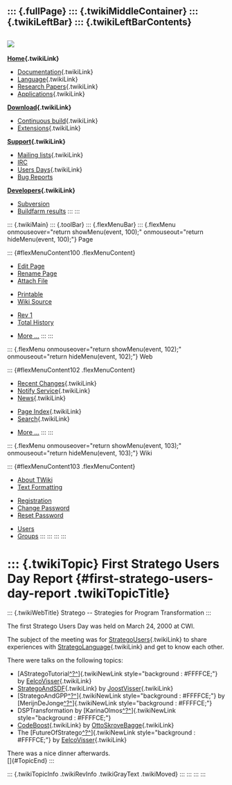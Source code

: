 ::: {.fullPage}
::: {.twikiMiddleContainer}
::: {.twikiLeftBar}
::: {.twikiLeftBarContents}
  ----------------------------------------------------------------------------------
  [![](../pub/Stratego/StrategoLogo/StrategoLogoTextlessWhite-100px.png)](WebHome)
  ----------------------------------------------------------------------------------

**[Home](WebHome){.twikiLink}**

-   [Documentation](StrategoDocumentation){.twikiLink}
-   [Language](StrategoLanguage){.twikiLink}
-   [Research Papers](StrategoPublications){.twikiLink}
-   [Applications](StrategoApplication){.twikiLink}

**[Download](StrategoDownload){.twikiLink}**

-   [Continuous build](ContinuousBuild){.twikiLink}
-   [Extensions](AdditionalPackageDownload){.twikiLink}

**[Support](StrategoSupport){.twikiLink}**

-   [Mailing lists](MailingList){.twikiLink}
-   [IRC](irc://irc.freenode.net/#stratego)
-   [Users Days](StrategoUsersDay){.twikiLink}
-   [Bug Reports](http://yellowgrass.org/project/StrategoXT)

**[Developers](StrategoDev){.twikiLink}**

-   [Subversion](https://svn.strategoxt.org/repos/StrategoXT/strategoxt/trunk)
-   [Buildfarm
    results](http://hydra.nixos.org/jobset/strategoxt/strategoxt-release/all)
:::
:::

::: {.twikiMain}
::: {.toolBar}
::: {.flexMenuBar}
::: {.flexMenu onmouseover="return showMenu(event, 100);" onmouseout="return hideMenu(event, 100);"}
Page

::: {#flexMenuContent100 .flexMenuContent}
-   [Edit
    Page](http://www.program-transformation.org/edit/Stratego/FirstStrategoUsersDayReport?t=1536825581)
-   [Rename
    Page](http://www.program-transformation.org/rename/Stratego/FirstStrategoUsersDayReport)
-   [Attach
    File](http://www.program-transformation.org/attach/Stratego/FirstStrategoUsersDayReport)

<!-- -->

-   [Printable](http://www.program-transformation.org/view/Stratego/FirstStrategoUsersDayReport?skin=print.pattern)
-   [Wiki
    Source](http://www.program-transformation.org/view/Stratego/FirstStrategoUsersDayReport?skin=text&raw=on&contenttype=text/plain)

<!-- -->

-   [Rev
    1](http://www.program-transformation.org/view/Stratego/FirstStrategoUsersDayReport?rev=1.1)
-   [Total
    History](http://www.program-transformation.org/rdiff/Stratego/FirstStrategoUsersDayReport)

<!-- -->

-   [More
    \...](http://www.program-transformation.org/oops/Stratego/FirstStrategoUsersDayReport?template=oopsmore&param1=1.1&param2=1.1)
:::
:::

::: {.flexMenu onmouseover="return showMenu(event, 102);" onmouseout="return hideMenu(event, 102);"}
Web

::: {#flexMenuContent102 .flexMenuContent}
-   [Recent Changes](WebChanges){.twikiLink}
-   [Notify Service](WebNotify){.twikiLink}
-   [News](WebNews){.twikiLink}

<!-- -->

-   [Page Index](WebIndex){.twikiLink}
-   [Search](WebSearch){.twikiLink}

<!-- -->

-   [More
    \...](http://www.program-transformation.org/oops/Stratego/FirstStrategoUsersDayReport?template=oopsmore&param1=1.1&param2=1.1)
:::
:::

::: {.flexMenu onmouseover="return showMenu(event, 103);" onmouseout="return hideMenu(event, 103);"}
Wiki

::: {#flexMenuContent103 .flexMenuContent}
-   [About
    TWiki](http://www.program-transformation.org/view/TWiki/WebHome)
-   [Text
    Formatting](http://www.program-transformation.org/view/TWiki/TextFormattingRules)

<!-- -->

-   [Registration](http://www.program-transformation.org/view/TWiki/TWikiRegistration)
-   [Change
    Password](http://www.program-transformation.org/view/TWiki/ChangePassword)
-   [Reset
    Password](http://www.program-transformation.org/view/TWiki/ResetPassword)

<!-- -->

-   [Users](http://www.program-transformation.org/view/Main/TWikiUsers)
-   [Groups](http://www.program-transformation.org/view/Main/TWikiGroups)
:::
:::
:::
:::

::: {.twikiTopic}
First Stratego Users Day Report {#first-stratego-users-day-report .twikiTopicTitle}
===============================

::: {.twikiWebTitle}
Stratego \-- Strategies for Program Transformation
:::

The first Stratego Users Day was held on March 24, 2000 at CWI.

The subject of the meeting was for
[StrategoUsers](StrategoUsers){.twikiLink} to share experiences with
[StrategoLanguage](StrategoLanguage){.twikiLink} and get to know each
other.

There were talks on the following topics:

-   [AStrategoTutorial[^?^](http://www.program-transformation.org/edit/Stratego/AStrategoTutorial?topicparent=Stratego.FirstStrategoUsersDayReport)]{.twikiNewLink
    style="background : #FFFFCE;"} by
    [EelcoVisser](EelcoVisser){.twikiLink}
-   [StrategoAndSDF](StrategoAndSDF){.twikiLink} by
    [JoostVisser](JoostVisser){.twikiLink}
-   [StrategoAndGPP[^?^](http://www.program-transformation.org/edit/Stratego/StrategoAndGPP?topicparent=Stratego.FirstStrategoUsersDayReport)]{.twikiNewLink
    style="background : #FFFFCE;"} by
    [MerijnDeJonge[^?^](http://www.program-transformation.org/edit/Stratego/MerijnDeJonge?topicparent=Stratego.FirstStrategoUsersDayReport)]{.twikiNewLink
    style="background : #FFFFCE;"}
-   DSPTransformation by
    [KarinaOlmos[^?^](http://www.program-transformation.org/edit/Stratego/KarinaOlmos?topicparent=Stratego.FirstStrategoUsersDayReport)]{.twikiNewLink
    style="background : #FFFFCE;"}
-   [CodeBoost](CodeBoost){.twikiLink} by
    [OttoSkroveBagge](OttoSkroveBagge){.twikiLink}
-   The
    [FutureOfStratego[^?^](http://www.program-transformation.org/edit/Stratego/FutureOfStratego?topicparent=Stratego.FirstStrategoUsersDayReport)]{.twikiNewLink
    style="background : #FFFFCE;"} by
    [EelcoVisser](EelcoVisser){.twikiLink}

There was a nice dinner afterwards.\
[]{#TopicEnd}
:::

::: {.twikiTopicInfo .twikiRevInfo .twikiGrayText .twikiMoved}
:::
:::
:::
:::
